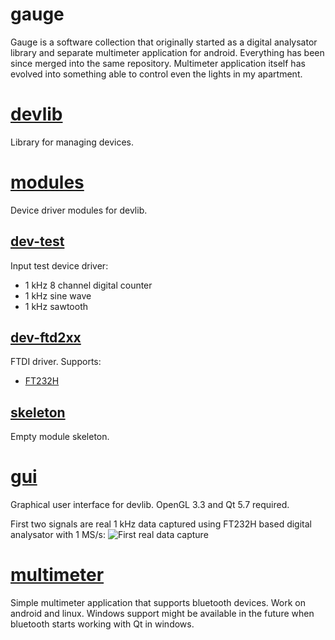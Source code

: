 # gauge
Gauge is a software collection that originally started as a digital analysator library
and separate multimeter application for android. Everything has been since merged into
the same repository. Multimeter application itself has evolved into something able
to control even the lights in my apartment.

# [devlib](devlib)
Library for managing devices.

# [modules](modules)
Device driver modules for devlib.

## [dev-test](modules/dev-test)
Input test device driver:
* 1 kHz 8 channel digital counter
* 1 kHz sine wave
* 1 kHz sawtooth 

## [dev-ftd2xx](modules/dev-ftd2xx)
FTDI driver.
Supports:
* [FT232H](http://www.ftdichip.com/Products/ICs/FT232H.htm)

## [skeleton](modules/skeleton)
Empty module skeleton.

# [gui](gui)
Graphical user interface for devlib. OpenGL 3.3 and Qt 5.7 required.

First two signals are real 1 kHz data captured using FT232H based digital analysator with 1 MS/s:
![First real data capture](http://up.zeraw.biz/dl/GW05s8/first-real-data.png)

# [multimeter](multimeter)
Simple multimeter application that supports bluetooth devices. Work on android and linux.
Windows support might be available in the future when bluetooth starts working with Qt in windows.
